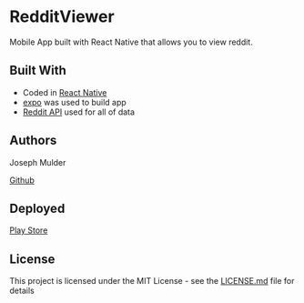 # RedditViewer

Mobile App built with React Native that allows you to view reddit.

## Built With

* Coded in [React Native](https://facebook.github.io/react-native/)
* [expo](https://expo.io/) was used to build app
* [Reddit API](https://www.reddit.com/dev/api/) used for all of data


## Authors

Joseph Mulder

[Github](https://github.com/JosephMulder)


## Deployed 

[Play Store](https://play.google.com/store/apps/details?id=com.joseph.redditviewer)

## License

This project is licensed under the MIT License - see the [LICENSE.md](LICENSE.md) file for details


